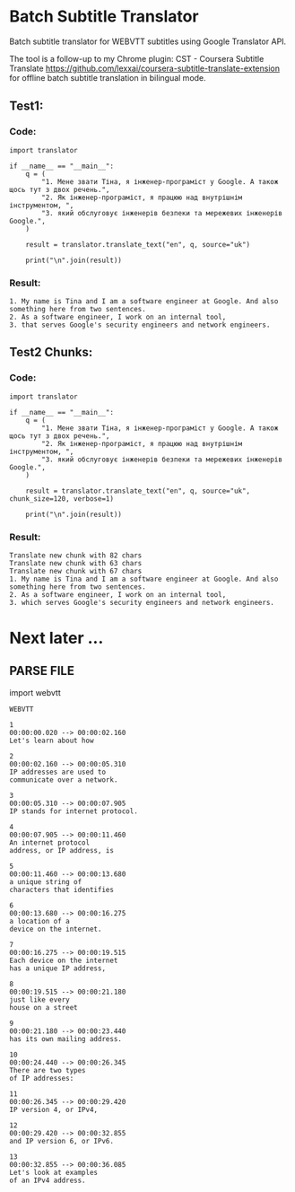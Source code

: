 # Batch Subtitle Translator

Batch subtitle translator for WEBVTT subtitles using Google Translator API.

The tool is a follow-up to my Chrome plugin: CST - Coursera Subtitle Translate
https://github.com/lexxai/coursera-subtitle-translate-extension
for offline batch subtitle translation in bilingual mode.

## Test1:

### Code:

```
import translator

if __name__ == "__main__":
    q = (
        "1. Мене звати Тіна, я інженер-програміст у Google. А також щось тут з двох речень.",
        "2. Як інженер-програміст, я працюю над внутрішнім інструментом, ",
        "3. який обслуговує інженерів безпеки та мережевих інженерів Google.",
    )

    result = translator.translate_text("en", q, source="uk")

    print("\n".join(result))
```

### Result:

```
1. My name is Tina and I am a software engineer at Google. And also something here from two sentences.
2. As a software engineer, I work on an internal tool,
3. that serves Google's security engineers and network engineers.
```

## Test2 Chunks:

### Code:

```
import translator

if __name__ == "__main__":
    q = (
        "1. Мене звати Тіна, я інженер-програміст у Google. А також щось тут з двох речень.",
        "2. Як інженер-програміст, я працюю над внутрішнім інструментом, ",
        "3. який обслуговує інженерів безпеки та мережевих інженерів Google.",
    )

    result = translator.translate_text("en", q, source="uk", chunk_size=120, verbose=1)

    print("\n".join(result))
```

### Result:

```
Translate new chunk with 82 chars
Translate new chunk with 63 chars
Translate new chunk with 67 chars
1. My name is Tina and I am a software engineer at Google. And also something here from two sentences.
2. As a software engineer, I work on an internal tool,
3. which serves Google's security engineers and network engineers.
```

# Next later ...

## PARSE FILE

import webvtt

```
WEBVTT

1
00:00:00.020 --> 00:00:02.160
Let's learn about how

2
00:00:02.160 --> 00:00:05.310
IP addresses are used to
communicate over a network.

3
00:00:05.310 --> 00:00:07.905
IP stands for internet protocol.

4
00:00:07.905 --> 00:00:11.460
An internet protocol
address, or IP address, is

5
00:00:11.460 --> 00:00:13.680
a unique string of
characters that identifies

6
00:00:13.680 --> 00:00:16.275
a location of a
device on the internet.

7
00:00:16.275 --> 00:00:19.515
Each device on the internet
has a unique IP address,

8
00:00:19.515 --> 00:00:21.180
just like every
house on a street

9
00:00:21.180 --> 00:00:23.440
has its own mailing address.

10
00:00:24.440 --> 00:00:26.345
There are two types
of IP addresses:

11
00:00:26.345 --> 00:00:29.420
IP version 4, or IPv4,

12
00:00:29.420 --> 00:00:32.855
and IP version 6, or IPv6.

13
00:00:32.855 --> 00:00:36.085
Let's look at examples
of an IPv4 address.

```
